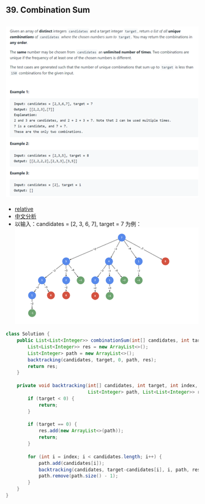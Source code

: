 ## 39. Combination Sum
![](img/2022-10-01-11-29-48.png)
---

- [relative](https://novemberfall.github.io/LeetCode-NoteBook/#/m10/cents)
- [中文分析](https://leetcode.cn/problems/combination-sum/solution/hui-su-suan-fa-jian-zhi-python-dai-ma-java-dai-m-2/)
- 以输入：candidates = [2, 3, 6, 7], target = 7 为例：
![](img/2022-10-01-11-26-12.png)




```java
class Solution {
    public List<List<Integer>> combinationSum(int[] candidates, int target) {
        List<List<Integer>> res = new ArrayList<>();
        List<Integer> path = new ArrayList<>();
        backtracking(candidates, target, 0, path, res);
        return res;
    }
    
    private void backtracking(int[] candidates, int target, int index, 
                              List<Integer> path, List<List<Integer>> res) {
        if (target < 0) {
            return;
        }
        
        if (target == 0) {
            res.add(new ArrayList<>(path));
            return;
        }
        
        for (int i = index; i < candidates.length; i++) {
            path.add(candidates[i]);
            backtracking(candidates, target-candidates[i], i, path, res);
            path.remove(path.size() - 1);
        }
    }
}
```